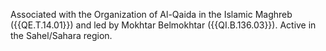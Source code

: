  Associated with the Organization of Al-Qaida in the Islamic Maghreb 
({{QE.T.14.01}}) and led by Mokhtar Belmokhtar ({{QI.B.136.03}}). Active in the 
Sahel/Sahara region. 
